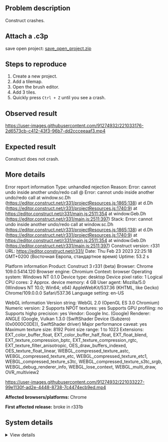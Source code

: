 ## Problem description

Construct crashes.

## Attach a .c3p

save open project: [save_open_project.zip](https://github.com/WilsonPercival/WilsonPercival/files/10818609/save_open_project.zip)

## Steps to reproduce

1. Create a new project.
2. Add a tilemap.
3. Open the brush editor.
4. Add 3 tiles.
5. Quickly press `Ctrl + Z` until you see a crash.

## Observed result

https://user-images.githubusercontent.com/91274932/221033176-2d6573cb-c412-43f3-96b7-dd2ccceeaaf3.mp4

## Expected result

Construct does not crash.

## More details

Error report information
Type: unhandled rejection
Reason: Error: cannot undo inside another undo/redo call @ Error: cannot undo inside another undo/redo call at window.sc.Dh (https://editor.construct.net/r331/projectResources.js:1865:138) at d.Dh (https://editor.construct.net/r331/projectResources.js:1740:9) at https://editor.construct.net/r331/main.js:2511:354 at window.Geb.Dh (https://editor.construct.net/r331/main.js:2511:397)
Stack: Error: cannot undo inside another undo/redo call at window.sc.Dh (https://editor.construct.net/r331/projectResources.js:1865:138) at d.Dh (https://editor.construct.net/r331/projectResources.js:1740:9) at https://editor.construct.net/r331/main.js:2511:354 at window.Geb.Dh (https://editor.construct.net/r331/main.js:2511:397)
Construct version: r331
URL: https://editor.construct.net/r331/
Date: Thu Feb 23 2023 22:25:18 GMT+0200 (Восточная Европа, стандартное время)
Uptime: 53.2 s

Platform information
Product: Construct 3 r331 (beta)
Browser: Chrome 109.0.5414.120
Browser engine: Chromium
Context: browser
Operating system: Windows NT 0.1.0
Device type: desktop
Device pixel ratio: 1
Logical CPU cores: 2
Approx. device memory: 4 GB
User agent: Mozilla/5.0 (Windows NT 10.0; Win64; x64) AppleWebKit/537.36 (KHTML, like Gecko) Chrome/109.0.0.0 Safari/537.36
Language setting: en-US

WebGL information
Version string: WebGL 2.0 (OpenGL ES 3.0 Chromium)
Numeric version: 2
Supports NPOT textures: yes
Supports GPU profiling: no
Supports highp precision: yes
Vendor: Google Inc. (Google)
Renderer: ANGLE (Google, Vulkan 1.3.0 (SwiftShader Device (Subzero) (0x0000C0DE)), SwiftShader driver)
Major performance caveat: yes
Maximum texture size: 8192
Point size range: 1 to 1023
Extensions: EXT_color_buffer_float, EXT_color_buffer_half_float, EXT_float_blend, EXT_texture_compression_bptc, EXT_texture_compression_rgtc, EXT_texture_filter_anisotropic, OES_draw_buffers_indexed, OES_texture_float_linear, WEBGL_compressed_texture_astc, WEBGL_compressed_texture_etc, WEBGL_compressed_texture_etc1, WEBGL_compressed_texture_s3tc, WEBGL_compressed_texture_s3tc_srgb, WEBGL_debug_renderer_info, WEBGL_lose_context, WEBGL_multi_draw, OVR_multiview2

https://user-images.githubusercontent.com/91274932/221033227-99e1130f-ad2e-4448-8738-7c4474ecb9ed.mp4

**Affected browsers/platforms:** Chrome

**First affected release:** broke in r331b

## System details

<details><summary>View details</summary>

Platform information
Product: Construct 3 r331 (beta)
Browser: Chrome 109.0.5414.120
Browser engine: Chromium
Context: browser
Operating system: Windows NT 0.1.0
Device type: desktop
Device pixel ratio: 1
Logical CPU cores: 2
Approx. device memory: 4 GB
User agent: Mozilla/5.0 (Windows NT 10.0; Win64; x64) AppleWebKit/537.36 (KHTML, like Gecko) Chrome/109.0.0.0 Safari/537.36
Language setting: en-US

Local storage
Storage quota (approx): 59 gb
Storage usage (approx): 198 mb (0.3%)
Persistant storage: No

Browser support notes
This list contains missing features that are not required, but could improve performance or user experience if supported.

UI effects are disabled in settings.
WebGL indicates a major performance caveat. It is probably using software rendering.
WebGL information
Version string: WebGL 2.0 (OpenGL ES 3.0 Chromium)
Numeric version: 2
Supports NPOT textures: yes
Supports GPU profiling: no
Supports highp precision: yes
Vendor: Google Inc. (Google)
Renderer: ANGLE (Google, Vulkan 1.3.0 (SwiftShader Device (Subzero) (0x0000C0DE)), SwiftShader driver)
Major performance caveat: yes
Maximum texture size: 8192
Point size range: 1 to 1023
Extensions:

EXT_color_buffer_float
EXT_color_buffer_half_float
EXT_float_blend
EXT_texture_compression_bptc
EXT_texture_compression_rgtc
EXT_texture_filter_anisotropic
OES_draw_buffers_indexed
OES_texture_float_linear
WEBGL_compressed_texture_astc
WEBGL_compressed_texture_etc
WEBGL_compressed_texture_etc1
WEBGL_compressed_texture_s3tc
WEBGL_compressed_texture_s3tc_srgb
WEBGL_debug_renderer_info
WEBGL_lose_context
WEBGL_multi_draw
OVR_multiview2
Audio information
System sample rate: 48000 Hz
Output channels: 2
Output interpretation: speakers
Supported decode formats:

WebM Opus (audio/webm; codecs=opus)
Ogg Opus (audio/ogg; codecs=opus)
WebM Vorbis (audio/webm; codecs=vorbis)
Ogg Vorbis (audio/ogg; codecs=vorbis)
MPEG-4 AAC (audio/mp4; codecs=mp4a.40.5)
MP3 (audio/mpeg)
FLAC (audio/flac)
PCM WAV (audio/wav; codecs=1)
Supported encode formats:

WebM Opus (audio/webm; codecs=opus)
Video information
Supported decode formats:

WebM AV1 (video/webm; codecs=av01.0.00M.08)
MP4 AV1 (video/mp4; codecs=av01.0.00M.08)
WebM VP9 (video/webm; codecs=vp9)
WebM VP8 (video/webm; codecs=vp8)
Ogg Theora (video/ogg; codecs=theora)
H.264 (video/mp4; codecs=avc1.42E01E)
Supported encode formats:

WebM VP9 (video/webm; codecs=vp9)
WebM VP8 (video/webm; codecs=vp8)

</details>
